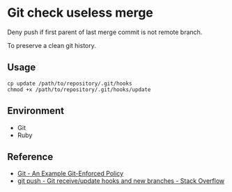 # Git check useless merge

Deny push if first parent of last merge commit is not remote branch.

To preserve a clean git history.

## Usage

```
cp update /path/to/repository/.git/hooks
chmod +x /path/to/repository/.git/hooks/update
```

## Environment

- Git
- Ruby

## Reference

- [Git - An Example Git-Enforced Policy](https://git-scm.com/book/en/v2/Customizing-Git-An-Example-Git-Enforced-Policy)
- [git push - Git receive/update hooks and new branches - Stack Overflow](http://stackoverflow.com/questions/3511057/git-receive-update-hooks-and-new-branches)
